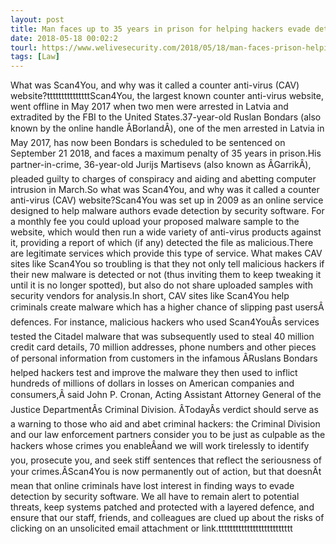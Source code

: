 ```yaml
---
layout: post
title: Man faces up to 35 years in prison for helping hackers evade detection by anti-virus software
date: 2018-05-18 00:02:2
tourl: https://www.welivesecurity.com/2018/05/18/man-faces-prison-helping-hackers-evade-detection/
tags: [Law]
---
```

What was Scan4You, and why was it called a counter anti-virus (CAV) website?tttttttttttttttScan4You, the largest known counter anti-virus website, went offline in May 2017 when two men were arrested in Latvia and extradited by the FBI to the United States.37-year-old Ruslan Bondars (also known by the online handle ÂBorlandÂ), one of the men arrested in Latvia in May 2017, has now been Bondars is scheduled to be sentenced on September 21 2018, and faces a maximum penalty of 35 years in prison.His partner-in-crime, 36-year-old Jurijs Martisevs (also known as ÂGarrikÂ), pleaded guilty to charges of conspiracy and aiding and abetting computer intrusion in March.So what was Scan4You, and why was it called a counter anti-virus (CAV) website?Scan4You was set up in 2009 as an online service designed to help malware authors evade detection by security software. For a monthly fee you could upload your proposed malware sample to the website, which would then run a wide variety of anti-virus products against it, providing a report of which (if any) detected the file as malicious.There are legitimate services which provide this type of service. What makes CAV sites like Scan4You so troubling is that they not only tell malicious hackers if their new malware is detected or not (thus inviting them to keep tweaking it until it is no longer spotted), but also do not share uploaded samples with security vendors for analysis.In short, CAV sites like Scan4You help criminals create malware which has a higher chance of slipping past usersÂ defences. For instance, malicious hackers who used Scan4YouÂs services tested the Citadel malware that was subsequently used to steal 40 million credit card details, 70 million addresses, phone numbers and other pieces of personal information from customers in the infamous ÂRuslans Bondars helped hackers test and improve the malware they then used to inflict hundreds of millions of dollars in losses on American companies and consumers,Â said John P. Cronan, Acting Assistant Attorney General of the Justice DepartmentÂs Criminal Division. ÂTodayÂs verdict should serve as a warning to those who aid and abet criminal hackers: the Criminal Division and our law enforcement partners consider you to be just as culpable as the hackers whose crimes you enableÂand we will work tirelessly to identify you, prosecute you, and seek stiff sentences that reflect the seriousness of your crimes.ÂScan4You is now permanently out of action, but that doesnÂt mean that online criminals have lost interest in finding ways to evade detection by security software. We all have to remain alert to potential threats, keep systems patched and protected with a layered defence, and ensure that our staff, friends, and colleagues are clued up about the risks of clicking on an unsolicited email attachment or link.tttttttttttttttttttttttttt